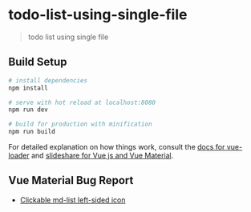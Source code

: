 # todo-list-using-single-file

> todo list using single file

## Build Setup

``` bash
# install dependencies
npm install

# serve with hot reload at localhost:8080
npm run dev

# build for production with minification
npm run build
```

For detailed explanation on how things work, consult the [docs for vue-loader](http://vuejs.github.io/vue-loader) and [slideshare for Vue js and Vue Material](https://www.slideshare.net/e2m/vue-js-and-vue-material).

## Vue Material Bug Report
* [Clickable md-list left-sided icon](https://github.com/vuematerial/vue-material/issues/408)
